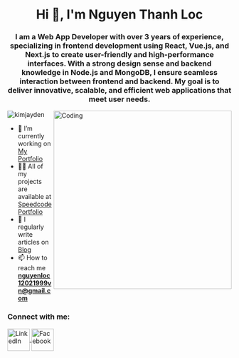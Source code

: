 <h1 align="center">Hi 👋, I'm  Nguyen Thanh Loc </h1>
<h3 align="center">I am a Web App Developer with over 3 years of experience, specializing in frontend development using React, Vue.js, and Next.js to create user-friendly and high-performance interfaces. With a strong design sense and backend knowledge in Node.js and MongoDB, I ensure seamless interaction between frontend and backend. My goal is to deliver innovative, scalable, and efficient web applications that meet user needs.</h3>

<img align="right" alt="Coding" width="400" src="https://media3.giphy.com/media/v1.Y2lkPTc5MGI3NjExcnEzeXV1M24zNmlnZjZlcHI3YWJ2eHV6cXRvcWIxbzdjOWJ1dHo2ciZlcD12MV9pbnRlcm5hbF9naWZfYnlfaWQmY3Q9Zw/78XCFBGOlS6keY1Bil/giphy.gif"/>

<p align="left"> 
  <img src="https://komarev.com/ghpvc/?username=kimjayden&label=Profile%20views&color=0e75b6&style=flat" alt="kimjayden" /> 
</p>

- 🔭 I’m currently working on [My Portfolio](https://www.nguyenloc.dev/)  
- 👨‍💻 All of my projects are available at [Speedcode Portfolio](https://www.nguyenloc.dev/works)  
- 📝 I regularly write articles on [Blog](https://www.nguyenloc.dev/blogs)  
- 📫 How to reach me **nguyenloc12021999vn@gmail.com**  

<h3 align="left">Connect with me:</h3>
<p align="left">
  <a href="https://www.linkedin.com/in/nguy%E1%BB%85n-th%C3%A0nh-l%E1%BB%99c-479476196/" target="blank">
    <img align="center" src="https://img.icons8.com/?size=100&id=13930&format=png&color=000000" alt="LinkedIn" height="50" width="50" />
  </a>
  <a href="https://www.facebook.com/your.facebook.username" target="blank">
    <img align="center" src="https://img.icons8.com/?size=100&id=uLWV5A9vXIPu&format=png&color=000000" alt="Facebook" height="50" width="50" />
  </a>
</p>
